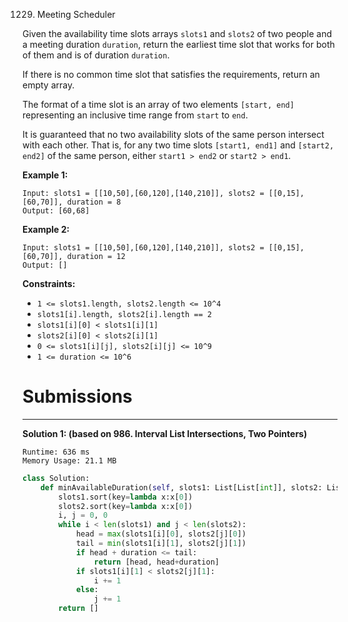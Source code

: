 1229. Meeting Scheduler

Given the availability time slots arrays `slots1` and `slots2` of two people and a meeting duration `duration`, return the earliest time slot that works for both of them and is of duration `duration`.

If there is no common time slot that satisfies the requirements, return an empty array.

The format of a time slot is an array of two elements `[start, end]` representing an inclusive time range from `start` to `end`.  

It is guaranteed that no two availability slots of the same person intersect with each other. That is, for any two time slots `[start1, end1]` and `[start2, end2]` of the same person, either `start1 > end2` or `start2 > end1`.

 

**Example 1:**
```
Input: slots1 = [[10,50],[60,120],[140,210]], slots2 = [[0,15],[60,70]], duration = 8
Output: [60,68]
```

**Example 2:**
```
Input: slots1 = [[10,50],[60,120],[140,210]], slots2 = [[0,15],[60,70]], duration = 12
Output: []
```

**Constraints:**

* `1 <= slots1.length, slots2.length <= 10^4`
* `slots1[i].length, slots2[i].length == 2`
* `slots1[i][0] < slots1[i][1]`
* `slots2[i][0] < slots2[i][1]`
* `0 <= slots1[i][j], slots2[i][j] <= 10^9`
* `1 <= duration <= 10^6`

# Submissions
---
**Solution 1: (based on 986. Interval List Intersections, Two Pointers)**
```
Runtime: 636 ms
Memory Usage: 21.1 MB
```
```python
class Solution:
    def minAvailableDuration(self, slots1: List[List[int]], slots2: List[List[int]], duration: int) -> List[int]:
        slots1.sort(key=lambda x:x[0])
        slots2.sort(key=lambda x:x[0])
        i, j = 0, 0
        while i < len(slots1) and j < len(slots2):
            head = max(slots1[i][0], slots2[j][0])
            tail = min(slots1[i][1], slots2[j][1])
            if head + duration <= tail:
                return [head, head+duration]
            if slots1[i][1] < slots2[j][1]:
                i += 1
            else:
                j += 1
        return []
```